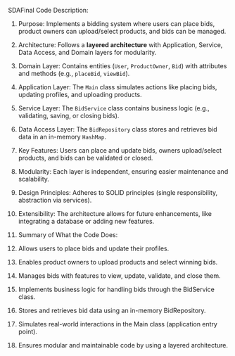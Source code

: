 SDAFinal
 Code Description:

1. Purpose: Implements a bidding system where users can place bids, product owners can upload/select products, and bids can be managed.

2. Architecture: Follows a **layered architecture** with Application, Service, Data Access, and Domain layers for modularity.

3. Domain Layer: Contains entities (`User`, `ProductOwner`, `Bid`) with attributes and methods (e.g., `placeBid`, `viewBid`).

4. Application Layer: The `Main` class simulates actions like placing bids, updating profiles, and uploading products.

6. Service Layer: The `BidService` class contains business logic (e.g., validating, saving, or closing bids).

7.   Data Access Layer: The `BidRepository` class stores and retrieves bid data in an in-memory `HashMap`.

8. Key Features: Users can place and update bids, owners upload/select products, and bids can be validated or closed.

9. Modularity: Each layer is independent, ensuring easier maintenance and scalability.

10. Design Principles: Adheres to SOLID principles (single responsibility, abstraction via services).

11. Extensibility: The architecture allows for future enhancements, like integrating a database or adding new features.
12. Summary of What the Code Does:

1. Allows users to place bids and update their profiles.  
2. Enables product owners to upload products and select winning bids.  
3. Manages bids with features to view, update, validate, and close them.  
4. Implements business logic for handling bids through the BidService class.  
5. Stores and retrieves bid data using an in-memory BidRepository.  
6. Simulates real-world interactions in the Main class (application entry point).  
7. Ensures modular and maintainable code by using a layered architecture.  
